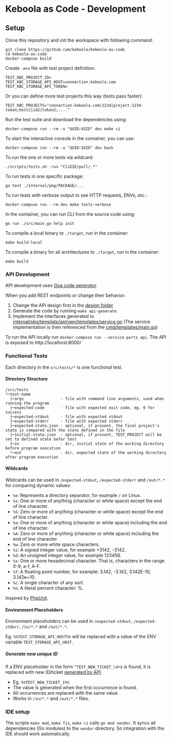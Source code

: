 # Keboola as Code - Development

## Setup

Clone this repository and init the workspace with following command:

```
git clone https://github.com/keboola/keboola-as-code
cd keboola-as-code
docker-compose build
```

Create `.env` file with test project definition:
```dotenv
TEST_KBC_PROJECT_ID=
TEST_KBC_STORAGE_API_HOST=connection.keboola.com
TEST_KBC_STORAGE_API_TOKEN=
```

Or you can define more test projects this way (tests pass faster):
```dotenv
TEST_KBC_PROJECTS="connection.keboola.com|1234|project-1234-token;host2|id2|token2;...."
```

Run the test suite and download the dependencies using:

```
docker-compose run --rm -u "$UID:$GID" dev make ci
```

To start the interactive console in the container, you can use:
```
docker-compose run --rm -u "$UID:$GID" dev bash
```

To run the one or more tests via wildcard:
```
./scripts/tests.sh -run "CliE2E/pull/.*"
```

To run tests in one specific package:
```
go test ./internal/pkg/PACKAGE/...
```

To run tests with verbose output to see HTTP requests, ENVs, etc.:
```
docker-compose run --rm dev make tests-verbose
```

In the container, you can run CLI from the source code using:
```
go run ./src/main.go help init
```

To compile a local binary to `./target`, run in the container:
```
make build-local
```

To compile a binary for all architectures to `./target`, run in the container:
```
make build
```

### API Development

API development uses [Goa code generator](https://goa.design/).

When you add REST endpoints or change their behavior:

1. Change the API design first in the [design folder](../design)
2. Generate the code by running `make api-generate`
3. Implement the interfaces generated to [internal/pkg/template/api/gen/templates/service.go](../internal/pkg/template/api/gen/templates/service.go) (The service implementation is then referenced from the [cmd/templates/main.go](../cmd/templates/main.go))

To run the API locally run `docker-compose run --service-ports api`. The API is exposed to http://localhost:8000/

### Functional Tests

Each directory in the `src/tests/*` is one functional test.

#### Directory Structure

```
/src/tests
└─test-name
  ├─args                - file with command line arguments, used when running the program
  ├─expected-code       - file with expected exit code, eg. 0 for success
  ├─expected-stdout     - file with expected stdout
  ├─expected-stderr     - file with expected stderr
  ├─expected-state.json - optional, if present, the final project's state is compared with the state defined in the file
  ├─initial-state.json  - optional, if present, TEST_PROJECT will be set to defined state befor test
  ├─in                  - dir, initial state of the working directory before program execution
  └─out                 - dir, expected state of the working directory after program execution
```

#### Wildcards

Wildcards can be used in `/expected-stdout`, `/expected-stderr` and `/out/*.*` for comparing dynamic values:
- `%e`: Represents a directory separator, for example `/` on Linux.
- `%s`: One or more of anything (character or white space) except the end of line character.
- `%S`: Zero or more of anything (character or white space) except the end of line character.
- `%a`: One or more of anything (character or white space) including the end of line character.
- `%A`: Zero or more of anything (character or white space) including the end of line character.
- `%w`: Zero or more white space characters.
- `%i`: A signed integer value, for example +3142, -3142.
- `%d`: An unsigned integer value, for example 123456.
- `%x`: One or more hexadecimal character. That is, characters in the range 0-9, a-f, A-F.
- `%f`: A floating point number, for example: 3.142, -3.142, 3.142E-10, 3.142e+10.
- `%c`: A single character of any sort.
- `%%`: A literal percent character: %.

Inspired by [PhpUnit](https://phpunit.readthedocs.io/en/9.5/assertions.html#assertstringmatchesformat).

#### Environment Placeholders
Environment placeholders can be used in `/expected-stdout`, `/expected-stderr`, `/in/*.*` and `/out/*.*`.

Eg. `%%TEST_STORAGE_API_HOST%%` will be replaced with a value of the ENV variable `TEST_STORAGE_API_HOST`.

##### Generate new unique ID

If a ENV placeholder in the form `^TEST_NEW_TICKET_\d+$` is found, it is replaced with new ID/ticket [generated by API](https://keboola.docs.apiary.io/#reference/tickets/generate-unique-id/generate-new-id).
- Eg. `%%TEST_NEW_TICKET_1%%`
- The value is generated when the first occurrence is found.
- All occurrences are replaced with the same value.
- Works in `/in/*.*` and `/out/*.*` files.

### IDE setup

The scripts `make mod`, `make fix`, `make ci` calls `go mod vendor`.
It syncs all dependencies (Go modules) to the `vendor` directory.
So integration with the IDE should work automatically.
